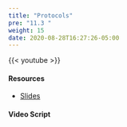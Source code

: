 ```yaml
---
title: "Protocols"
pre: "11.3 "
weight: 15
date: 2020-08-28T16:27:26-05:00
---
```


{{< youtube  >}}

<!-- CIS 115: https://youtu.be/ -->

#### Resources
* [Slides](/1-cc110/11-internettech/slides/11-How_the_Internet_Works.pdf)

#### Video Script

